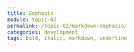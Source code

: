 ```yaml
---
title: Emphasis
module: topic-02
permalink: /topic-02/markdown-emphasis/
categories: development
tags: bold, italic, markdown, underline
---
```


<div class="divider-heading"></div>
